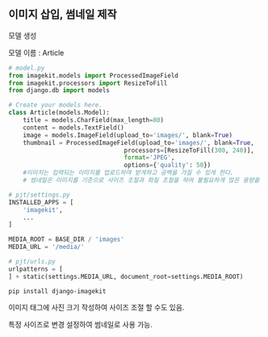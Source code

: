 ## 이미지 삽입, 썸네일 제작

모델 생성

모델 이름 : Article

```python
# model.py
from imagekit.models import ProcessedImageField
from imagekit.processors import ResizeToFill
from django.db import models

# Create your models here.
class Article(models.Model):
    title = models.CharField(max_length=80)
    content = models.TextField()
    image = models.ImageField(upload_to='images/', blank=True)
    thumbnail = ProcessedImageField(upload_to='images/', blank=True,
                                processors=[ResizeToFill(300, 240)],
                                format='JPEG',
                                options={'quality': 50})
    #이미지는 입력되는 이미지를 업로드하여 받게하고 공백을 가질 수 있게 한다.
    # 썸네일은 이미지를 기준으로 사이즈 조절과 화질 조절을 하여 불필요하게 많은 용량을 사용하지 않게 한다.
```



```python
# pjt/settings.py
INSTALLED_APPS = [
    'imagekit',
    ...
]

MEDIA_ROOT = BASE_DIR / 'images'
MEDIA_URL = '/media/'
```



```python
# pjt/urls.py
urlpatterns = [
] + static(settings.MEDIA_URL, document_root=settings.MEDIA_ROOT)
```



```
pip install django-imagekit
```



이미지 태그에 사진 크기 작성하여 사이즈 조절 할 수도 있음.

특정 사이즈로 변경 설정하여 썸네일로 사용 가능.